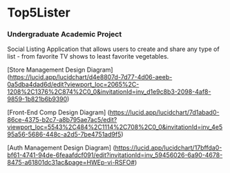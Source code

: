 # Top5Lister

### Undergraduate Academic Project

Social Listing Application that allows users to create and share any type of list - from favorite TV shows to least favorite vegetables.

[Store Management Design Diagram] (https://lucid.app/lucidchart/d4e8807d-7d77-4d06-aeeb-0a5dba4dad6d/edit?viewport_loc=2065%2C-1208%2C1376%2C874%2C0_0&invitationId=inv_d1e9c8b3-2098-4af8-9859-1b821b6b9390)

[Front-End Comp Design Diagram] (https://lucid.app/lucidchart/7d1abad0-86ce-4375-b2c7-a8b795ae7ac5/edit?viewport_loc=5543%2C484%2C1114%2C708%2C0_0&invitationId=inv_4e595a56-5686-448c-a2d5-7be4751ad9f5)

[Auth Management Design Diagram] (https://lucid.app/lucidchart/17bffda0-bf61-4741-94de-6feaafdcf091/edit?invitationId=inv_59456026-6a90-4678-8475-a61801dc31ac&page=HWEp-vi-RSFO#)
